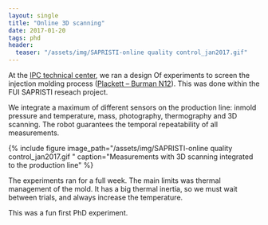```yaml
---
layout: single
title: "Online 3D scanning"
date: 2017-01-20
tags: phd
header:
  teaser: "/assets/img/SAPRISTI-online quality control_jan2017.gif"
---
```


At the [IPC technical center](https://ct-ipc.com/), we ran a design Of experiments to screen the injection molding process ([Plackett – Burman N12](https://en.wikipedia.org/wiki/Plackett%E2%80%93Burman_design)).
This was done within the FUI SAPRISTI reseach project.

We integrate a maximum of different sensors on the production line: inmold pressure and temperature, mass, photography, thermography and 3D scanning.
The robot guarantees the temporal repeatability of all measurements.

{% include figure image_path="/assets/img/SAPRISTI-online quality control_jan2017.gif
" caption="Measurements with 3D scanning integrated to the production line" %}

The experiments ran for a full week.
The main limits was thermal management of the mold.
It has a big thermal inertia, so we must wait between trials, and always increase the temperature.

This was a fun first PhD experiment.

